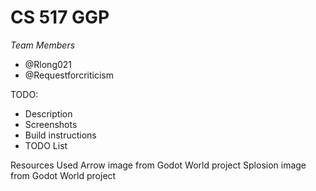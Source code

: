 # CS 517 GGP

*Team Members*

- @Rlong021
- @Requestforcriticism

TODO:

- Description
- Screenshots
- Build instructions
- TODO List

Resources Used
Arrow image from Godot World project
Splosion image from Godot World project